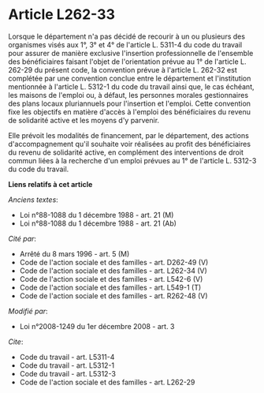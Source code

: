 # Article L262-33

Lorsque le département n'a pas décidé de recourir à un ou plusieurs des organismes visés aux 1°, 3° et 4° de l'article L.
5311-4 du code du travail pour assurer de manière exclusive l'insertion professionnelle de l'ensemble des bénéficiaires
faisant l'objet de l'orientation prévue au 1° de l'article L. 262-29 du présent code, la convention prévue à l'article L.
262-32 est complétée par une convention conclue entre le département et l'institution mentionnée à l'article L. 5312-1 du
code du travail ainsi que, le cas échéant, les maisons de l'emploi ou, à défaut, les personnes morales gestionnaires des
plans locaux pluriannuels pour l'insertion et l'emploi. Cette convention fixe les objectifs en matière d'accès à l'emploi des
bénéficiaires du revenu de solidarité active et les moyens d'y parvenir. 

Elle prévoit les modalités de financement, par le département, des actions d'accompagnement qu'il souhaite voir réalisées au
profit des bénéficiaires du revenu de solidarité active, en complément des interventions de droit commun liées à la recherche
d'un emploi prévues au 1° de l'article L. 5312-3 du code du travail.

**Liens relatifs à cet article**

_Anciens textes_:

  - Loi n°88-1088 du 1 décembre 1988 - art. 21 (M)
  - Loi n°88-1088 du 1 décembre 1988 - art. 21 (Ab)

_Cité par_:

  - Arrêté du 8 mars 1996 - art. 5 (M)
  - Code de l'action sociale et des familles - art. D262-49 (V)
  - Code de l'action sociale et des familles - art. L262-34 (V)
  - Code de l'action sociale et des familles - art. L542-6 (V)
  - Code de l'action sociale et des familles - art. L549-1 (T)
  - Code de l'action sociale et des familles - art. R262-48 (V)

_Modifié par_:

  - Loi n°2008-1249 du 1er décembre 2008 - art. 3

_Cite_:

  - Code du travail - art. L5311-4
  - Code du travail - art. L5312-1
  - Code du travail - art. L5312-3
  - Code de l'action sociale et des familles - art. L262-29
